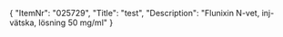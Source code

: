 {
  "ItemNr": "025729",
  "Title": "test",
  "Description": "Flunixin N-vet, inj-vätska, lösning 50 mg/ml"
}